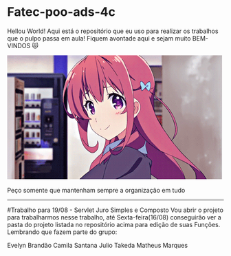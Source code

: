 # Fatec-poo-ads-4c
Hellou World!
Aqui está o repositório que eu uso para realizar os trabalhos que o pulpo passa em aula!
Fiquem avontade aqui e sejam muito BEM-VINDOS  😻

![](hellou.gif)

Peço somente que mantenham sempre a organização em tudo 

--------------------

#Trabalho para 19/08 - Servlet Juro Simples e Composto
Vou abrir o projeto para trabalharmos nesse trabalho, até Sexta-feira(16/08) conseguirão ver a pasta do projeto listada no repositório acima para edição de suas Funções. Lembrando que fazem parte do grupo:

Evelyn Brandão
Camila Santana
Julio Takeda
Matheus Marques


